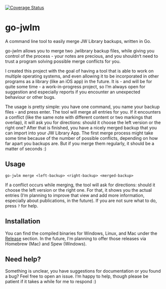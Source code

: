[![Coverage Status](https://coveralls.io/repos/github/AndreasSko/go-jwlm/badge.svg?branch=master)](https://coveralls.io/github/AndreasSko/go-jwlm?branch=master)

# go-jwlm
A command line tool to easily merge JW Library backups, written in Go.

go-jwlm allows you to merge two .jwlibrary backup files, while giving you control of the process - your notes are precious, and you shouldn‘t need to trust a program solving possible merge conflicts for you.

I created this project with the goal of having a tool that is able to work on multiple operating systems, and even allowing it to be incorporated in other programs as a library (like an iOS app) in the future. It is - and will be for quite some time - a work-in-progress project, so I‘m always open for suggestion and especially reports if you encounter an unexpected behaviour or other bugs. 

The usage is pretty simple: you have one command, you name your backup files - and press enter. The tool will merge all entries for you. If it encounters a conflict (like the same note with different content or two markings that overlap), it will ask you for directions: should it choose the left version or the right one? After that is finished, you have a nicely merged backup that you can import into your JW Library App. The first merge process might take some time because of the number of possible conflicts, depending on how far apart you backups are. But if you merge them regularly, it should be a matter of seconds :) 

## Usage
`go-jwlm merge <left-backup> <right-backup> <merged-backup>`

If a conflict occurs while merging, the tool will ask for directions: should it choose the left version or the right one. For that, it shows you the actual entries (I‘m planning to improve that view and add more information, especially about publications, in the future). If you are not sure what to do, press `?`  for help. 


## Installation 
You can find the compiled binaries for Windows, Linux, and Mac under the [Release](https://github.com/AndreasSko/go-jwlm/releases) section. In the future, I‘m planning to offer those releases via Homebrew (Mac) and Spew (Windows).

## Need help?
Something is unclear, you have suggestions for documentation or you found a bug? Feel free to open an issue. I‘m happy to help, though please be patient if it takes a while for me to respond :)
